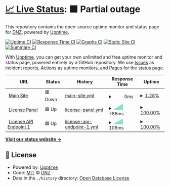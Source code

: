 # [📈 Live Status](https://demo.upptime.js.org): <!--live status--> **🟧 Partial outage**

This repository contains the open-source uptime monitor and status page for [DNZ](https://demo.upptime.js.org), powered by [Upptime](https://github.com/upptime/upptime).

[![Uptime CI](https://github.com/DNZ-WTF/uptime/workflows/Uptime%20CI/badge.svg)](https://github.com/DNZ-WTF/uptime/actions?query=workflow%3A%22Uptime+CI%22)
[![Response Time CI](https://github.com/DNZ-WTF/uptime/workflows/Response%20Time%20CI/badge.svg)](https://github.com/DNZ-WTF/uptime/actions?query=workflow%3A%22Response+Time+CI%22)
[![Graphs CI](https://github.com/DNZ-WTF/uptime/workflows/Graphs%20CI/badge.svg)](https://github.com/DNZ-WTF/uptime/actions?query=workflow%3A%22Graphs+CI%22)
[![Static Site CI](https://github.com/DNZ-WTF/uptime/workflows/Static%20Site%20CI/badge.svg)](https://github.com/DNZ-WTF/uptime/actions?query=workflow%3A%22Static+Site+CI%22)
[![Summary CI](https://github.com/DNZ-WTF/uptime/workflows/Summary%20CI/badge.svg)](https://github.com/DNZ-WTF/uptime/actions?query=workflow%3A%22Summary+CI%22)

With [Upptime](https://upptime.js.org), you can get your own unlimited and free uptime monitor and status page, powered entirely by a GitHub repository. We use [Issues](https://github.com/DNZ-WTF/uptime/issues) as incident reports, [Actions](https://github.com/DNZ-WTF/uptime/actions) as uptime monitors, and [Pages](https://demo.upptime.js.org) for the status page.

<!--start: status pages-->
<!-- This summary is generated by Upptime (https://github.com/upptime/upptime) -->
<!-- Do not edit this manually, your changes will be overwritten -->
<!-- prettier-ignore -->
| URL | Status | History | Response Time | Uptime |
| --- | ------ | ------- | ------------- | ------ |
| <img alt="" src="https://favicons.githubusercontent.com/dnz.wtf" height="13"> [Main Site](https://dnz.wtf) | 🟥 Down | [main-site.yml](https://github.com/DNZ-WTF/uptime/commits/HEAD/history/main-site.yml) | <details><summary><img alt="Response time graph" src="./graphs/main-site/response-time-week.png" height="20"> 0ms</summary><br><a href="https://status.dnz.wtf/history/main-site"><img alt="Response time 0" src="https://img.shields.io/endpoint?url=https%3A%2F%2Fraw.githubusercontent.com%2FDNZ-WTF%2Fuptime%2FHEAD%2Fapi%2Fmain-site%2Fresponse-time.json"></a><br><a href="https://status.dnz.wtf/history/main-site"><img alt="24-hour response time 0" src="https://img.shields.io/endpoint?url=https%3A%2F%2Fraw.githubusercontent.com%2FDNZ-WTF%2Fuptime%2FHEAD%2Fapi%2Fmain-site%2Fresponse-time-day.json"></a><br><a href="https://status.dnz.wtf/history/main-site"><img alt="7-day response time 0" src="https://img.shields.io/endpoint?url=https%3A%2F%2Fraw.githubusercontent.com%2FDNZ-WTF%2Fuptime%2FHEAD%2Fapi%2Fmain-site%2Fresponse-time-week.json"></a><br><a href="https://status.dnz.wtf/history/main-site"><img alt="30-day response time 0" src="https://img.shields.io/endpoint?url=https%3A%2F%2Fraw.githubusercontent.com%2FDNZ-WTF%2Fuptime%2FHEAD%2Fapi%2Fmain-site%2Fresponse-time-month.json"></a><br><a href="https://status.dnz.wtf/history/main-site"><img alt="1-year response time 0" src="https://img.shields.io/endpoint?url=https%3A%2F%2Fraw.githubusercontent.com%2FDNZ-WTF%2Fuptime%2FHEAD%2Fapi%2Fmain-site%2Fresponse-time-year.json"></a></details> | <details><summary><a href="https://status.dnz.wtf/history/main-site">1.28%</a></summary><a href="https://status.dnz.wtf/history/main-site"><img alt="All-time uptime 1.28%" src="https://img.shields.io/endpoint?url=https%3A%2F%2Fraw.githubusercontent.com%2FDNZ-WTF%2Fuptime%2FHEAD%2Fapi%2Fmain-site%2Fuptime.json"></a><br><a href="https://status.dnz.wtf/history/main-site"><img alt="24-hour uptime 1.28%" src="https://img.shields.io/endpoint?url=https%3A%2F%2Fraw.githubusercontent.com%2FDNZ-WTF%2Fuptime%2FHEAD%2Fapi%2Fmain-site%2Fuptime-day.json"></a><br><a href="https://status.dnz.wtf/history/main-site"><img alt="7-day uptime 1.28%" src="https://img.shields.io/endpoint?url=https%3A%2F%2Fraw.githubusercontent.com%2FDNZ-WTF%2Fuptime%2FHEAD%2Fapi%2Fmain-site%2Fuptime-week.json"></a><br><a href="https://status.dnz.wtf/history/main-site"><img alt="30-day uptime 1.28%" src="https://img.shields.io/endpoint?url=https%3A%2F%2Fraw.githubusercontent.com%2FDNZ-WTF%2Fuptime%2FHEAD%2Fapi%2Fmain-site%2Fuptime-month.json"></a><br><a href="https://status.dnz.wtf/history/main-site"><img alt="1-year uptime 1.28%" src="https://img.shields.io/endpoint?url=https%3A%2F%2Fraw.githubusercontent.com%2FDNZ-WTF%2Fuptime%2FHEAD%2Fapi%2Fmain-site%2Fuptime-year.json"></a></details>
| <img alt="" src="https://favicons.githubusercontent.com/license.dnz.wtf" height="13"> [License Panel](https://license.dnz.wtf) | 🟩 Up | [license-panel.yml](https://github.com/DNZ-WTF/uptime/commits/HEAD/history/license-panel.yml) | <details><summary><img alt="Response time graph" src="./graphs/license-panel/response-time-week.png" height="20"> 786ms</summary><br><a href="https://status.dnz.wtf/history/license-panel"><img alt="Response time 786" src="https://img.shields.io/endpoint?url=https%3A%2F%2Fraw.githubusercontent.com%2FDNZ-WTF%2Fuptime%2FHEAD%2Fapi%2Flicense-panel%2Fresponse-time.json"></a><br><a href="https://status.dnz.wtf/history/license-panel"><img alt="24-hour response time 786" src="https://img.shields.io/endpoint?url=https%3A%2F%2Fraw.githubusercontent.com%2FDNZ-WTF%2Fuptime%2FHEAD%2Fapi%2Flicense-panel%2Fresponse-time-day.json"></a><br><a href="https://status.dnz.wtf/history/license-panel"><img alt="7-day response time 786" src="https://img.shields.io/endpoint?url=https%3A%2F%2Fraw.githubusercontent.com%2FDNZ-WTF%2Fuptime%2FHEAD%2Fapi%2Flicense-panel%2Fresponse-time-week.json"></a><br><a href="https://status.dnz.wtf/history/license-panel"><img alt="30-day response time 786" src="https://img.shields.io/endpoint?url=https%3A%2F%2Fraw.githubusercontent.com%2FDNZ-WTF%2Fuptime%2FHEAD%2Fapi%2Flicense-panel%2Fresponse-time-month.json"></a><br><a href="https://status.dnz.wtf/history/license-panel"><img alt="1-year response time 786" src="https://img.shields.io/endpoint?url=https%3A%2F%2Fraw.githubusercontent.com%2FDNZ-WTF%2Fuptime%2FHEAD%2Fapi%2Flicense-panel%2Fresponse-time-year.json"></a></details> | <details><summary><a href="https://status.dnz.wtf/history/license-panel">100.00%</a></summary><a href="https://status.dnz.wtf/history/license-panel"><img alt="All-time uptime 100.00%" src="https://img.shields.io/endpoint?url=https%3A%2F%2Fraw.githubusercontent.com%2FDNZ-WTF%2Fuptime%2FHEAD%2Fapi%2Flicense-panel%2Fuptime.json"></a><br><a href="https://status.dnz.wtf/history/license-panel"><img alt="24-hour uptime 100.00%" src="https://img.shields.io/endpoint?url=https%3A%2F%2Fraw.githubusercontent.com%2FDNZ-WTF%2Fuptime%2FHEAD%2Fapi%2Flicense-panel%2Fuptime-day.json"></a><br><a href="https://status.dnz.wtf/history/license-panel"><img alt="7-day uptime 100.00%" src="https://img.shields.io/endpoint?url=https%3A%2F%2Fraw.githubusercontent.com%2FDNZ-WTF%2Fuptime%2FHEAD%2Fapi%2Flicense-panel%2Fuptime-week.json"></a><br><a href="https://status.dnz.wtf/history/license-panel"><img alt="30-day uptime 100.00%" src="https://img.shields.io/endpoint?url=https%3A%2F%2Fraw.githubusercontent.com%2FDNZ-WTF%2Fuptime%2FHEAD%2Fapi%2Flicense-panel%2Fuptime-month.json"></a><br><a href="https://status.dnz.wtf/history/license-panel"><img alt="1-year uptime 100.00%" src="https://img.shields.io/endpoint?url=https%3A%2F%2Fraw.githubusercontent.com%2FDNZ-WTF%2Fuptime%2FHEAD%2Fapi%2Flicense-panel%2Fuptime-year.json"></a></details>
| <img alt="" src="https://favicons.githubusercontent.com/license.dnz.wtf" height="13"> [License API Endpoint 1](https://license.dnz.wtf/auth/api) | 🟩 Up | [license-api-endpoint-1.yml](https://github.com/DNZ-WTF/uptime/commits/HEAD/history/license-api-endpoint-1.yml) | <details><summary><img alt="Response time graph" src="./graphs/license-api-endpoint-1/response-time-week.png" height="20"> 106ms</summary><br><a href="https://status.dnz.wtf/history/license-api-endpoint-1"><img alt="Response time 106" src="https://img.shields.io/endpoint?url=https%3A%2F%2Fraw.githubusercontent.com%2FDNZ-WTF%2Fuptime%2FHEAD%2Fapi%2Flicense-api-endpoint-1%2Fresponse-time.json"></a><br><a href="https://status.dnz.wtf/history/license-api-endpoint-1"><img alt="24-hour response time 106" src="https://img.shields.io/endpoint?url=https%3A%2F%2Fraw.githubusercontent.com%2FDNZ-WTF%2Fuptime%2FHEAD%2Fapi%2Flicense-api-endpoint-1%2Fresponse-time-day.json"></a><br><a href="https://status.dnz.wtf/history/license-api-endpoint-1"><img alt="7-day response time 106" src="https://img.shields.io/endpoint?url=https%3A%2F%2Fraw.githubusercontent.com%2FDNZ-WTF%2Fuptime%2FHEAD%2Fapi%2Flicense-api-endpoint-1%2Fresponse-time-week.json"></a><br><a href="https://status.dnz.wtf/history/license-api-endpoint-1"><img alt="30-day response time 106" src="https://img.shields.io/endpoint?url=https%3A%2F%2Fraw.githubusercontent.com%2FDNZ-WTF%2Fuptime%2FHEAD%2Fapi%2Flicense-api-endpoint-1%2Fresponse-time-month.json"></a><br><a href="https://status.dnz.wtf/history/license-api-endpoint-1"><img alt="1-year response time 106" src="https://img.shields.io/endpoint?url=https%3A%2F%2Fraw.githubusercontent.com%2FDNZ-WTF%2Fuptime%2FHEAD%2Fapi%2Flicense-api-endpoint-1%2Fresponse-time-year.json"></a></details> | <details><summary><a href="https://status.dnz.wtf/history/license-api-endpoint-1">100.00%</a></summary><a href="https://status.dnz.wtf/history/license-api-endpoint-1"><img alt="All-time uptime 100.00%" src="https://img.shields.io/endpoint?url=https%3A%2F%2Fraw.githubusercontent.com%2FDNZ-WTF%2Fuptime%2FHEAD%2Fapi%2Flicense-api-endpoint-1%2Fuptime.json"></a><br><a href="https://status.dnz.wtf/history/license-api-endpoint-1"><img alt="24-hour uptime 100.00%" src="https://img.shields.io/endpoint?url=https%3A%2F%2Fraw.githubusercontent.com%2FDNZ-WTF%2Fuptime%2FHEAD%2Fapi%2Flicense-api-endpoint-1%2Fuptime-day.json"></a><br><a href="https://status.dnz.wtf/history/license-api-endpoint-1"><img alt="7-day uptime 100.00%" src="https://img.shields.io/endpoint?url=https%3A%2F%2Fraw.githubusercontent.com%2FDNZ-WTF%2Fuptime%2FHEAD%2Fapi%2Flicense-api-endpoint-1%2Fuptime-week.json"></a><br><a href="https://status.dnz.wtf/history/license-api-endpoint-1"><img alt="30-day uptime 100.00%" src="https://img.shields.io/endpoint?url=https%3A%2F%2Fraw.githubusercontent.com%2FDNZ-WTF%2Fuptime%2FHEAD%2Fapi%2Flicense-api-endpoint-1%2Fuptime-month.json"></a><br><a href="https://status.dnz.wtf/history/license-api-endpoint-1"><img alt="1-year uptime 100.00%" src="https://img.shields.io/endpoint?url=https%3A%2F%2Fraw.githubusercontent.com%2FDNZ-WTF%2Fuptime%2FHEAD%2Fapi%2Flicense-api-endpoint-1%2Fuptime-year.json"></a></details>

<!--end: status pages-->

[**Visit our status website →**](https://demo.upptime.js.org)

## 📄 License

- Powered by: [Upptime](https://github.com/upptime/upptime)
- Code: [MIT](./LICENSE) © [DNZ](https://demo.upptime.js.org)
- Data in the `./history` directory: [Open Database License](https://opendatacommons.org/licenses/odbl/1-0/)
